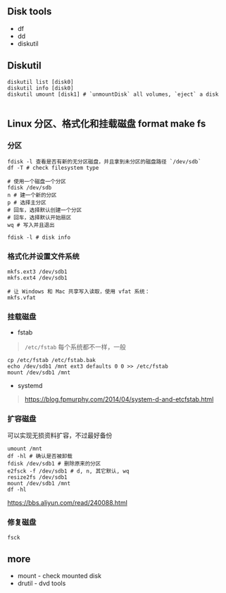Disk tools
---

- df
- dd
- diskutil

## Diskutil
```
diskutil list [disk0]
diskutil info [disk0]
diskutil umount [disk1] # `unmountDisk` all volumes, `eject` a disk


```

## Linux 分区、格式化和挂载磁盘 format make fs

### 分区
```
fdisk -l 查看是否有新的无分区磁盘，并且拿到未分区的磁盘路径 `/dev/sdb`
df -T # check filesystem type

# 使用一个磁盘一个分区
fdisk /dev/sdb
n # 建一个新的分区
p # 选择主分区
# 回车，选择默认创建一个分区
# 回车，选择默认开始扇区
wq # 写入并且退出

fdisk -l # disk info
```

### 格式化并设置文件系统
```
mkfs.ext3 /dev/sdb1
mkfs.ext4 /dev/sdb1

# 让 Windows 和 Mac 共享写入读取，使用 vfat 系统：
mkfs.vfat
```

### 挂载磁盘
- fstab
> `/etc/fstab` 每个系统都不一样，一般
```
cp /etc/fstab /etc/fstab.bak
echo /dev/sdb1 /mnt ext3 defaults 0 0 >> /etc/fstab
mount /dev/sdb1 /mnt
```

- systemd
> https://blog.fpmurphy.com/2014/04/system-d-and-etcfstab.html

### 扩容磁盘
可以实现无损资料扩容，不过最好备份
```
umount /mnt
df -hl # 确认是否被卸载
fdisk /dev/sdb1 # 删除原来的分区
e2fsck -f /dev/sdb1 # d, n, 其它默认, wq
resize2fs /dev/sdb1
mount /dev/sdb1 /mnt
df -hl
```
https://bbs.aliyun.com/read/240088.html

### 修复磁盘
```
fsck
```



## more
- mount - check mounted disk
- drutil - dvd tools

